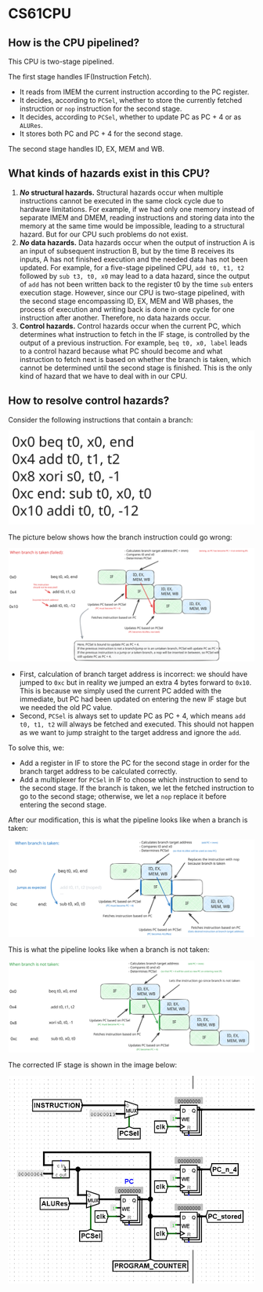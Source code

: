# CS61CPU

## How is the CPU pipelined?

This CPU is two-stage pipelined. 

The first stage handles IF(Instruction Fetch). 

- It reads from IMEM the current instruction according to the PC register.
- It decides, according to `PCSel`, whether to store the currently fetched instruction or `nop` instruction for the second stage.
- It decides, according to `PCSel`, whether to update PC as PC + 4 or as `ALURes`.
- It stores both PC and PC + 4 for the second stage.

The second stage handles ID, EX, MEM and WB.



## What kinds of hazards exist in this CPU?

1. ***No* structural hazards.** Structural hazards occur when multiple instructions cannot be executed in the same clock cycle due to hardware limitations. For example, if we had only one memory instead of separate IMEM and DMEM, reading instructions and storing data into the memory at the same time would be impossible, leading to a structural hazard. But for our CPU such problems do not exist.
2. ***No* data hazards.** Data hazards occur when the output of instruction A is an input of subsequent instruction B, but by the time B receives its inputs, A has not finished execution and the needed data has not been updated. For example, for a five-stage pipelined CPU, `add t0, t1, t2` followed by `sub t3, t0, x0` may lead to a data hazard, since the output of `add` has not been written back to the register t0 by the time `sub` enters execution stage. However, since our CPU is two-stage pipelined, with the second stage encompassing ID, EX, MEM and WB phases, the process of execution and writing back is done in one cycle for one instruction after another. Therefore, no data hazards occur. 
3. **Control hazards.** Control hazards occur when the current PC, which determines what instruction to fetch in the IF stage, is controlled by the output of a previous instruction. For example, `beq t0, x0, label` leads to a control hazard because what PC should become and what instruction to fetch next is based on whether the branch is taken, which cannot be determined until the second stage is finished. This is the only kind of hazard that we have to deal with in our CPU.



## How to resolve control hazards?

Consider the following instructions that contain a branch:

![](graphs/instructions.svg)

The picture below shows how the branch instruction could go wrong:

![](graphs/control_hazard.svg)



- First, calculation of branch target address is incorrect: we should have jumped to `0xc` but in reality we jumped an extra 4 bytes forward to `0x10`. This is because we simply used the current PC added with the immediate, but PC had been updated on entering the new IF stage but we needed the old PC value.
- Second, `PCSel` is always set to update PC as PC + 4, which means `add t0, t1, t2` will always be fetched and executed. This should not happen as we want to jump straight to the target address and ignore the `add`.

To solve this, we:

- Add a register in IF to store the PC for the second stage in order for the branch target address to be calculated correctly.
- Add a multiplexer for `PCSel` in IF to choose which instruction to send to the second stage. If the branch is taken, we let the fetched instruction to go to the second stage; otherwise, we let a `nop` replace it before entering the second stage.

After our modification, this is what the pipeline looks like when a branch is taken:

![](graphs/branch_taken.svg)

This is what the pipeline looks like when a branch is not taken:

![](graphs/branch_not_taken.svg)

The corrected IF stage is shown in the image below:

![](graphs/IF.png)
